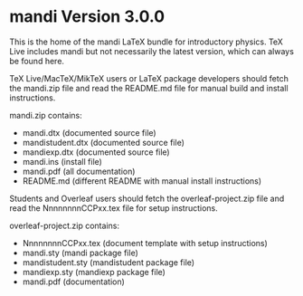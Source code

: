 # mandi Version 3.0.0

This is  the home of the  mandi  LaTeX  bundle  for introductory physics. 
TeX Live includes mandi but not necessarily the latest version, which can 
always be found here.

TeX Live/MacTeX/MikTeX users or LaTeX package developers should fetch the 
mandi.zip file and read the  README.md  file for manual build and install
instructions.

mandi.zip contains:
 
  - mandi.dtx        (documented source file)
  - mandistudent.dtx (documented source file)
  - mandiexp.dtx     (documented source file)
  - mandi.ins        (install file)
  - mandi.pdf        (all documentation)
  - README.md        (different README with manual install instructions)
  
Students and Overleaf  users should fetch the  overleaf-project.zip  file
and read the NnnnnnnnCCPxx.tex file for setup instructions.

overleaf-project.zip contains:
 
  - NnnnnnnnCCPxx.tex (document template with setup instructions)
  - mandi.sty         (mandi package file)
  - mandistudent.sty  (mandistudent package file)
  - mandiexp.sty      (mandiexp package file)
  - mandi.pdf         (documentation)

